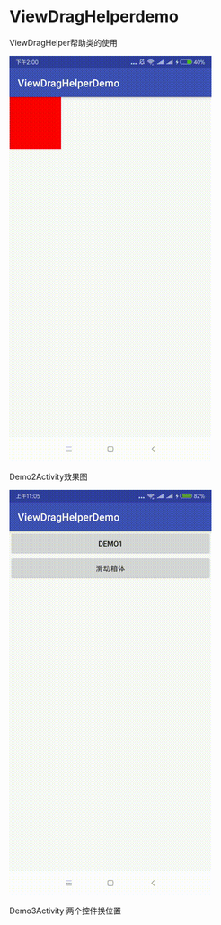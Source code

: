 # ViewDragHelperdemo
ViewDragHelper帮助类的使用


![Image text](https://raw.githubusercontent.com/AndroidHomeMage/ViewDragHelperdemo/master/screen/F95BC0B4B09CB620F550D6A44019CB55.gif)

Demo2Activity效果图

![Image text](https://raw.githubusercontent.com/AndroidHomeMage/ViewDragHelperdemo/master/screen/Demo2Activity.gif)


Demo3Activity 两个控件换位置

